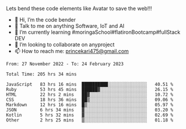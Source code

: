 Lets bend these code elements like Avatar to save the web!!!
- 👋 Hi, I’m the code bender
- 👀 Talk to me on anything Software, IoT and AI
- 🌱 I’m currently learning #moringaSchool#flatironBootcamp#fullStack DEV
- 💞️ I’m looking to collaborate on anyproject
- 📫 How to reach me: princekari475@gmail.com

<!--START_SECTION:waka-->

```text
From: 27 November 2022 - To: 24 February 2023

Total Time: 205 hrs 34 mins

JavaScript   83 hrs 16 mins  ██████████░░░░░░░░░░░░░░░   40.51 %
Ruby         53 hrs 45 mins  ██████▓░░░░░░░░░░░░░░░░░░   26.15 %
HTML         22 hrs 2 mins   ██▓░░░░░░░░░░░░░░░░░░░░░░   10.72 %
CSS          18 hrs 36 mins  ██▒░░░░░░░░░░░░░░░░░░░░░░   09.06 %
Markdown     12 hrs 16 mins  █▒░░░░░░░░░░░░░░░░░░░░░░░   05.97 %
JSON         6 hrs 34 mins   ▓░░░░░░░░░░░░░░░░░░░░░░░░   03.20 %
Kotlin       5 hrs 32 mins   ▓░░░░░░░░░░░░░░░░░░░░░░░░   02.69 %
Other        2 hrs 25 mins   ▒░░░░░░░░░░░░░░░░░░░░░░░░   01.18 %
```

<!--END_SECTION:waka-->


<!---
prince475/prince475 is a ✨ special ✨ repository because its `README.md` (this file) appears on your GitHub profile.
You can click the Preview link to take a look at your changes.
--->
